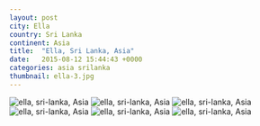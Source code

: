 ```yaml
---
layout: post
city: Ella
country: Sri Lanka
continent: Asia
title:  "Ella, Sri Lanka, Asia"
date:   2015-08-12 15:44:43 +0000
categories: asia srilanka
thumbnail: ella-3.jpg
---
```


<div class="img-container">
	<img class="img-responsive" src="{{ site.baseurl }}/img/countries/sri-lanka/ella-1.jpg" alt="ella, sri-lanka, Asia"/>
	<img class="img-responsive" src="{{ site.baseurl }}/img/countries/sri-lanka/ella-2.jpg" alt="ella, sri-lanka, Asia"/>
	<img class="img-responsive" src="{{ site.baseurl }}/img/countries/sri-lanka/ella-3.jpg" alt="ella, sri-lanka, Asia"/>
	<img class="img-responsive" src="{{ site.baseurl }}/img/countries/sri-lanka/ella-4.jpg" alt="ella, sri-lanka, Asia"/>
	<img class="img-responsive" src="{{ site.baseurl }}/img/countries/sri-lanka/ella-5.jpg" alt="ella, sri-lanka, Asia"/>
	<img class="img-responsive" src="{{ site.baseurl }}/img/countries/sri-lanka/ella-6.jpg" alt="ella, sri-lanka, Asia"/>
</div>
